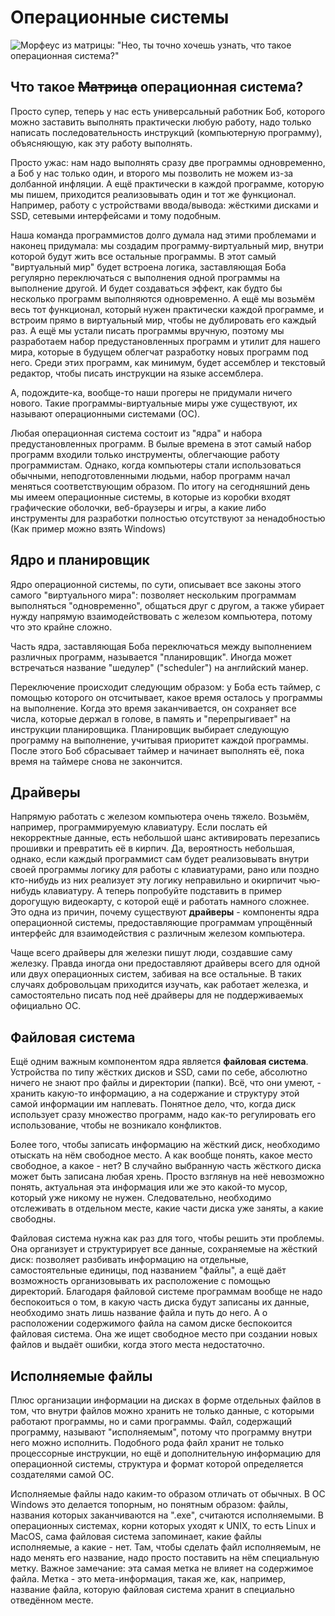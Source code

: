 # Операционные системы
<!-- TODO: файловые системы -->
<!-- TODO: ВСЁ ЦЕЛИКОМ ПОД ПЕРЕПИСЬ. Приведи аналогию с виртуальным миром, в котором живут люди -->

![Морфеус из матрицы: "Нео, ты точно хочешь узнать, что такое операционная система?"](/artwork/cs-101/operating-system.jpg)

## Что такое ~~Матрица~~ операционная система?
Просто супер, теперь у нас есть универсальный работник Боб, которого можно заставить
выполнять практически любую работу, надо только написать последовательность инструкций
(компьютерную программу), объясняющую, как эту работу выполнять.

Просто ужас: нам надо выполнять сразу две программы одновременно, а Боб у нас только
один, и второго мы позволить не можем из-за долбанной инфляции. А ещё практически в каждой
программе, которую мы пишем, приходится реализовывать один и тот же функционал. Например,
работу с устройствами ввода/вывода: жёсткими дисками и SSD, сетевыми интерфейсами
и тому подобным.

Наша команда программистов долго думала над этими проблемами и наконец придумала: мы создадим
программу-виртуальный мир, внутри которой будут жить все остальные программы. В этот
самый "виртуальный мир" будет встроена логика, заставляющая Боба регулярно переключаться
с выполнения одной программы на выполнение другой. И будет создаваться эффект, как будто
бы несколько программ выполняются одновременно. А ещё мы возьмём весь тот функционал, который
нужен практически каждой программе, и встроим прямо в виртуальный мир, чтобы не дублировать
его каждый раз. А ещё мы устали писать программы вручную, поэтому мы разработаем
набор предустановленных программ и утилит для нашего мира, которые в будущем облегчат
разработку новых программ под него. Среди этих программ, как минимум, будет
ассемблер и текстовый редактор, чтобы писать инструкции на языке ассемблера.

А, подождите-ка, вообще-то наши прогеры не придумали ничего нового. Такие
программы-виртуальные миры уже существуют, их называют операционными системами (ОС).

Любая операционная система состоит из "ядра" и набора предустановленных программ. В былые времена
в этот самый набор программ входили только инструменты, облегчающие
работу программистам. Однако, когда компьютеры стали использоваться обычными, неподготовленными
людьми, набор программ начал меняться соответствующим образом. По итогу на сегодняшний день мы
имеем операционные системы, в которые из коробки входят графические оболочки, веб-браузеры и игры,
а какие либо инструменты для разработки полностью отсутствуют за ненадобностью (Как пример
можно взять Windows)

## Ядро и планировщик
Ядро операционной системы, по сути, описывает все законы этого самого "виртуального мира":
позволяет нескольким программам выполняться "одновременно", общаться друг с другом, а также
убирает нужду напрямую взаимодействовать с железом компьютера, потому что это крайне сложно. 

Часть ядра, заставляющая Боба переключаться между выполнением различных программ, называется
"планировщик". Иногда может встречаться название "шедулер" ("scheduler") на английский манер. 

Переключение происходит следующим образом: у Боба есть таймер, с помощью которого
он отсчитывает, какое время осталось у программы на выполнение. Когда это время заканчивается,
он сохраняет все числа, которые держал в голове, в память и "перепрыгивает" на инструкции
планировщика. Планировщик выбирает следующую программу на выполнение, учитывая приоритет
каждой программы. После этого Боб сбрасывает таймер и начинает выполнять её, пока время на
таймере снова не закончится.

## Драйверы
<!-- Под перепись: это абсолютно неправильно -->
Напрямую работать с железом компьютера очень тяжело. Возьмём, например, программируемую
клавиатуру. Если послать ей некорректные данные, есть небольшой шанс активировать
перезапись прошивки и превратить её в кирпич. Да, вероятность небольшая, однако,
если каждый программист сам будет реализовывать внутри своей программы логику для
работы с клавиатурами, рано или поздно кто-нибудь из них реализует эту логику неправильно
и окирпичит чью-нибудь клавиатуру. А теперь попробуйте подставить в пример дорогущую
видеокарту, с которой ещё и работать намного сложнее. Это одна из причин,
почему существуют **драйверы** - компоненты ядра операционной системы, предоставляющие
программам упрощённый интерфейс для взаимодействия с различным железом компьютера. 

Чаще всего драйверы для железки пишут люди, создавшие саму железку. Правда иногда они
предоставляют драйверы всего для одной или двух операционных систем, забивая
на все остальные. В таких случаях добровольцам приходится изучать, как работает железка,
и самостоятельно писать под неё драйверы для не поддерживаемых официально ОС.

## Файловая система
Ещё одним важным компонентом ядра является **файловая система**. Устройства по типу
жёстких дисков и SSD, сами по себе, абсолютно ничего не знают про файлы и директории (папки).
Всё, что они умеют, - хранить какую-то информацию, а на содержание и структуру этой самой
информации им наплевать. Понятное дело, что, когда диск использует сразу множество
программ, надо как-то регулировать его использование, чтобы не возникало конфликтов.

Более того, чтобы записать информацию на жёсткий диск, необходимо отыскать на нём свободное
место. А как вообще понять, какое место свободное, а какое - нет? В случайно выбранную
часть жёсткого диска может быть записана любая хрень. Просто взглянув на неё невозможно
понять, актуальная эта информация или же это какой-то мусор, который уже никому не нужен.
Следовательно, необходимо отслеживать в отдельном месте, какие части диска уже заняты,
а какие свободны.

Файловая система нужна как раз для того, чтобы решить эти проблемы. Она организует
и структурирует все данные, сохраняемые на жёсткий диск: позволяет разбивать информацию на
отдельные, самостоятельные единицы, под названием "файлы", а ещё даёт возможность организовывать
их расположение с помощью директорий. Благодаря файловой системе программам вообще
не надо беспокоиться о том, в какую часть диска будут записаны их данные, необходимо знать
лишь название файла и путь до него. А о расположении содержимого файла на самом диске
беспокоится файловая система. Она же ищет свободное место при создании новых файлов
и выдаёт ошибки, когда этого места недостаточно.

## Исполняемые файлы
Плюс организации информации на дисках в форме отдельных файлов в том,
что внутри файлов можно хранить не только данные, с которыми
работают программы, но и сами программы. Файл, содержащий программу, называют
"исполняемым", потому что программу внутри него можно исполнить. Подобного рода файл хранит
не только процессорные инструкции, но ещё и дополнительную информацию для операционной системы,
структура и формат которой определяется создателями самой ОС. 

Исполняемые файлы надо каким-то образом отличать от обычных. В ОС Windows это делается
топорным, но понятным образом: файлы, названия которых заканчиваются на ".exe", считаются исполняемыми.
В операционных системах, корни которых уходят к UNIX, то есть Linux и MacOS, сама файловая
система запоминает, какие файлы исполняемые, а какие - нет. Там, чтобы сделать файл
исполняемым, не надо менять его название, надо просто поставить на нём специальную метку.
Важное замечание: эта самая метка не влияет на содержимое файла. Метка - это мета-информация,
такая же, как, например, название файла, которую файловая система хранит в
специально отведённом месте.
